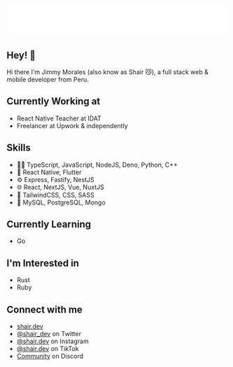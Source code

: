 <h1 align="center">
  <img src="https://raw.githubusercontent.com/shair17/shair17/main/name.svg" alt="Shair" />
</h1>

## Hey! 👋
Hi there I'm Jimmy Morales (also know as Shair 😼), a full stack web & mobile developer from Peru.

## Currently Working at
- React Native Teacher at IDAT
- Freelancer at Upwork & independently

## Skills
- 👨‍💻 TypeScript, JavaScript, NodeJS, Deno, Python, C++
- 📱 React Native, Flutter
- ⚙️ Express, Fastify, NestJS
- 🌐 React, NextJS, Vue, NuxtJS
- 💅 TailwindCSS, CSS, SASS
- 💽 MySQL, PostgreSQL, Mongo

## Currently Learning
- Go

## I'm Interested in
- Rust
- Ruby

## Connect with me
- [shair.dev](https://shair.dev)
- [@shair_dev](https://twitter.com/shair_dev) on Twitter
- [@shair.dev](https://instagram.com/shair.dev) on Instagram
- [@shair.dev](https://tiktok.com/@shair.dev) on TikTok
- [Community](https://shair.dev/discord) on Discord
